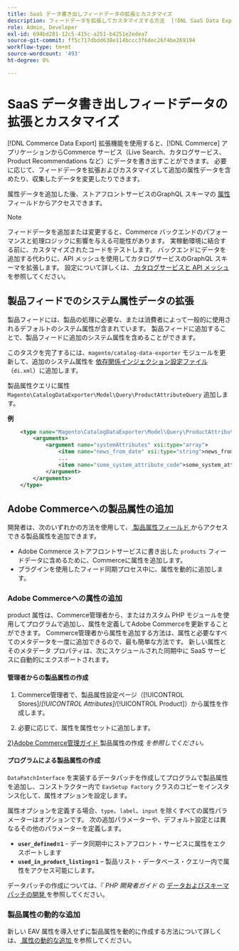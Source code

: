 ```yaml
---
title: SaaS データ書き出しフィードデータの拡張とカスタマイズ
description: フィードデータを拡張してカスタマイズする方法  [!DNL SaaS Data Export]  説明します。
role: Admin, Developer
exl-id: 694bd281-12c5-415c-a251-b4251e2edea7
source-git-commit: ff5c717dbdd638e114bccc3f6dec26f4be269194
workflow-type: tm+mt
source-wordcount: '493'
ht-degree: 0%

---
```


# SaaS データ書き出しフィードデータの拡張とカスタマイズ

[!DNL Commerce Data Export] 拡張機能を使用すると、[!DNL Commerce] アプリケーションからCommerce サービス（Live Search、カタログサービス、Product Recommendations など）にデータを書き出すことができます。 必要に応じて、フィードデータを拡張およびカスタマイズして追加の属性データを含めたり、収集したデータを変更したりできます。

属性データを追加した後、ストアフロントサービスのGraphQL スキーマの [ 属性 ](https://developer.adobe.com/commerce/webapi/graphql/schema/catalog-service/queries/products/#productviewattribute-type) フィールドからアクセスできます。

>[!NOTE]
>
>フィードデータを追加または変更すると、Commerce バックエンドのパフォーマンスと処理ロジックに影響を与える可能性があります。 実稼動環境に結合する前に、カスタマイズされたコードをテストします。 バックエンドにデータを追加する代わりに、API メッシュを使用してカタログサービスのGraphQL スキーマを拡張します。 設定について詳しくは、[ カタログサービスと API メッシュ ](../catalog-service/mesh.md) を参照してください。

## 製品フィードでのシステム属性データの拡張

製品フィードには、製品の処理に必要な、または消費者によって一般的に使用されるデフォルトのシステム属性が含まれています。 製品フィードに追加することで、製品フィードに追加のシステム属性を含めることができます。

このタスクを完了するには、`magento/catalog-data-exporter` モジュールを更新して、追加のシステム属性を [ 依存関係インジェクション設定ファイル ](https://developer.adobe.com/commerce/php/development/build/dependency-injection-file/) （`di.xml`）に追加します。

製品属性クエリに属性 `Magento\CatalogDataExporter\Model\Query\ProductAttributeQuery` 追加します。

**例**

```xml
    <type name="Magento\CatalogDataExporter\Model\Query\ProductAttributeQuery">
        <arguments>
            <argument name="systemAttributes" xsi:type="array">
                <item name="news_from_date" xsi:type="string">news_from_date</item>
                ...
                <item name="some_system_attribute_code">some_system_attribute_code</item>
            </argument>
        </arguments>
    </type>
```

## Adobe Commerceへの製品属性の追加

開発者は、次のいずれかの方法を使用して、[ 製品属性フィールド ](https://developer.adobe.com/commerce/webapi/graphql/schema/catalog-service/queries/products/#output-fields) からアクセスできる製品属性を追加できます。

- Adobe Commerce ストアフロントサービスに書き出した `products` フィードデータに含めるために、Commerceに属性を追加します。
- プラグインを使用したフィード同期プロセス中に、属性を動的に追加します。

### Adobe Commerceへの属性の追加

product 属性は、Commerce管理者から、またはカスタム PHP モジュールを使用してプログラムで追加し、属性を定義してAdobe Commerceを更新することができます。 Commerce管理者から属性を追加する方法は、属性と必要なすべてのメタデータを一度に追加できるので、最も簡単な方法です。 新しい属性とそのメタデータ プロパティは、次にスケジュールされた同期中に SaaS サービスに自動的にエクスポートされます。

#### 管理者からの製品属性の作成

1. Commerce管理者で、製品属性設定ページ（[!UICONTROL Stores]/*[!UICONTROL Attributes]*/[!UICONTROL Product]）から属性を作成します。

1. 必要に応じて、属性を属性セットに追加します。

[2&rbrace;Adobe Commerce管理ガイド ](https://experienceleague.adobe.com/en/docs/commerce-admin/catalog/product-attributes/create/attribute-product-create) 製品属性の作成 *を参照してください。*

#### プログラムによる製品属性の作成

`DataPatchInterface` を実装するデータパッチを作成してプログラムで製品属性を追加し、コンストラクター内で `EavSetup Factory` クラスのコピーをインスタンス化して、属性オプションを設定します。

属性オプションを定義する場合、`type`、`label`、`input` を除くすべての属性パラメーターはオプションです。 次の追加パラメーターや、デフォルト設定とは異なるその他のパラメーターを定義します。

- **`user_defined`=`1`** - データ同期中にストアフロント・サービスに属性をエクスポートします
- **`used_in_product_listing`=`1`** – 製品リスト・データベース・クエリー内で属性をアクセス可能にします。

データパッチの作成については、『 *PHP 開発者ガイド* の [ データおよびスキーマパッチの開発 ](https://developer.adobe.com/commerce/php/development/components/declarative-schema/patches/) を参照してください。

### 製品属性の動的な追加

新しい EAV 属性を導入せずに製品属性を動的に作成する方法について詳しくは、[ 属性の動的な追加 ](add-attribute-dynamically.md) を参照してください。

